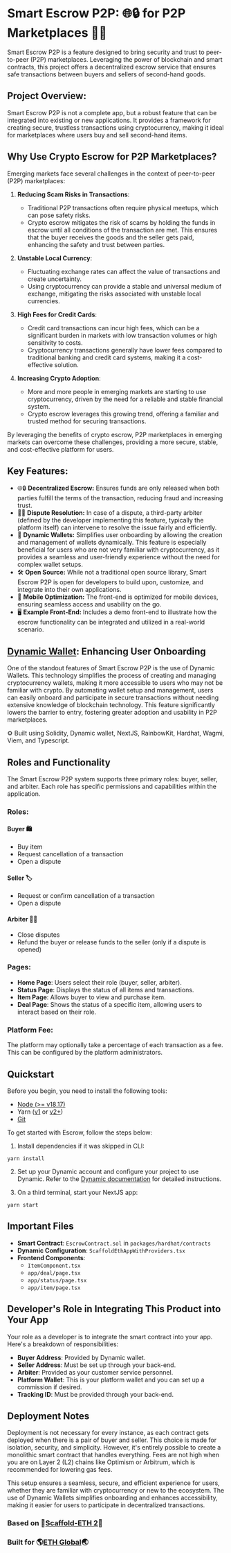 # Smart Escrow P2P: 🌐🔒 for P2P Marketplaces 🤝🛒

Smart Escrow P2P is a feature designed to bring security and trust to peer-to-peer (P2P) marketplaces. Leveraging the power of blockchain and smart contracts, this project offers a decentralized escrow service that ensures safe transactions between buyers and sellers of second-hand goods.

## Project Overview:
Smart Escrow P2P is not a complete app, but a robust feature that can be integrated into existing or new applications. It provides a framework for creating secure, trustless transactions using cryptocurrency, making it ideal for marketplaces where users buy and sell second-hand items.

## Why Use Crypto Escrow for P2P Marketplaces?

Emerging markets face several challenges in the context of peer-to-peer (P2P) marketplaces:

1. **Reducing Scam Risks in Transactions**: 
   - Traditional P2P transactions often require physical meetups, which can pose safety risks.
   - Crypto escrow mitigates the risk of scams by holding the funds in escrow until all conditions of the transaction are met. This ensures that the buyer receives the goods and the seller gets paid, enhancing the safety and trust between parties.

2. **Unstable Local Currency**: 
   - Fluctuating exchange rates can affect the value of transactions and create uncertainty.
   - Using cryptocurrency can provide a stable and universal medium of exchange, mitigating the risks associated with unstable local currencies.

3. **High Fees for Credit Cards**: 
   - Credit card transactions can incur high fees, which can be a significant burden in markets with low transaction volumes or high sensitivity to costs.
   - Cryptocurrency transactions generally have lower fees compared to traditional banking and credit card systems, making it a cost-effective solution.

4. **Increasing Crypto Adoption**:
   - More and more people in emerging markets are starting to use cryptocurrency, driven by the need for a reliable and stable financial system.
   - Crypto escrow leverages this growing trend, offering a familiar and trusted method for securing transactions.

By leveraging the benefits of crypto escrow, P2P marketplaces in emerging markets can overcome these challenges, providing a more secure, stable, and cost-effective platform for users.


## Key Features:
- 🌐🔒 **Decentralized Escrow:**  Ensures funds are only released when both parties fulfill the terms of the transaction, reducing fraud and increasing trust.
- 👩‍⚖️ **Dispute Resolution:** In case of a dispute, a third-party arbiter (defined by the developer implementing this feature, typically the platform itself) can intervene to resolve the issue fairly and efficiently.
- 💼 **Dynamic Wallets:**  Simplifies user onboarding by allowing the creation and management of wallets dynamically. This feature is especially beneficial for users who are not very familiar with cryptocurrency, as it provides a seamless and user-friendly experience without the need for complex wallet setups.
- 🛠️ **Open Source:**  While not a traditional open source library, Smart Escrow P2P is open for developers to build upon, customize, and integrate into their own applications.
- 📱 **Mobile Optimization:** The front-end is optimized for mobile devices, ensuring seamless access and usability on the go.
- 🖥️ **Example Front-End:**  Includes a demo front-end to illustrate how the escrow functionality can be integrated and utilized in a real-world scenario.

## [Dynamic Wallet](https://www.dynamic.xyz/): Enhancing User Onboarding
One of the standout features of Smart Escrow P2P is the use of Dynamic Wallets. This technology simplifies the process of creating and managing cryptocurrency wallets, making it more accessible to users who may not be familiar with crypto. By automating wallet setup and management, users can easily onboard and participate in secure transactions without needing extensive knowledge of blockchain technology. This feature significantly lowers the barrier to entry, fostering greater adoption and usability in P2P marketplaces.

⚙️ Built using Solidity, Dynamic wallet, NextJS, RainbowKit, Hardhat, Wagmi, Viem, and Typescript.

## Roles and Functionality

The Smart Escrow P2P system supports three primary roles: buyer, seller, and arbiter. Each role has specific permissions and capabilities within the application.

### Roles:

#### Buyer 🛍️
- Buy item
- Request cancellation of a transaction
- Open a dispute

#### Seller 🏷️
- Request or confirm cancellation of a transaction
- Open a dispute

#### Arbiter 👩‍⚖️
- Close disputes
- Refund the buyer or release funds to the seller (only if a dispute is opened)

### Pages:
- **Home Page**: Users select their role (buyer, seller, arbiter).
- **Status Page**: Displays the status of all items and transactions.
- **Item Page**: Allows buyer to view and purchase item.
- **Deal Page**: Shows the status of a specific item, allowing users to interact based on their role.

### Platform Fee:
The platform may optionally take a percentage of each transaction as a fee. This can be configured by the platform administrators.

## Quickstart

Before you begin, you need to install the following tools:

- [Node (>= v18.17)](https://nodejs.org/en/download/)
- Yarn ([v1](https://classic.yarnpkg.com/en/docs/install/) or [v2+](https://yarnpkg.com/getting-started/install))
- [Git](https://git-scm.com/downloads)

To get started with Escrow, follow the steps below:

1. Install dependencies if it was skipped in CLI:

```
yarn install
```


2. Set up your Dynamic account and configure your project to use Dynamic. Refer to the [Dynamic documentation](https://docs.dynamic.xyz) for detailed instructions.

3. On a third terminal, start your NextJS app:

```
yarn start
```

## Important Files

- **Smart Contract**: `EscrowContract.sol` in `packages/hardhat/contracts`
- **Dynamic Configuration**: `ScaffoldEthAppWithProviders.tsx`
- **Frontend Components**:
  - `ItemComponent.tsx`
  - `app/deal/page.tsx`
  - `app/status/page.tsx`
  - `app/item/page.tsx`

## Developer's Role in Integrating This Product into Your App

Your role as a developer is to integrate the smart contract into your app. Here's a breakdown of responsibilities:

- **Buyer Address**: Provided by Dynamic wallet.
- **Seller Address**: Must be set up through your back-end.
- **Arbiter**: Provided as your customer service personnel.
- **Platform Wallet**: This is your platform wallet and you can set up a commission if desired.
- **Tracking ID**: Must be provided through your back-end.

## Deployment Notes

Deployment is not necessary for every instance, as each contract gets deployed when there is a pair of buyer and seller. This choice is made for isolation, security, and simplicity. However, it's entirely possible to create a monolithic smart contract that handles everything. Fees are not high when you are on Layer 2 (L2) chains like Optimism or Arbitrum, which is recommended for lowering gas fees.

This setup ensures a seamless, secure, and efficient experience for users, whether they are familiar with cryptocurrency or new to the ecosystem. The use of Dynamic Wallets simplifies onboarding and enhances accessibility, making it easier for users to participate in decentralized transactions.


### Based on 🙌[Scaffold-ETH 2](https://scaffoldeth.io)🙌
### Built for 🌎[ETH Global](https://ethglobal.com)🌏

